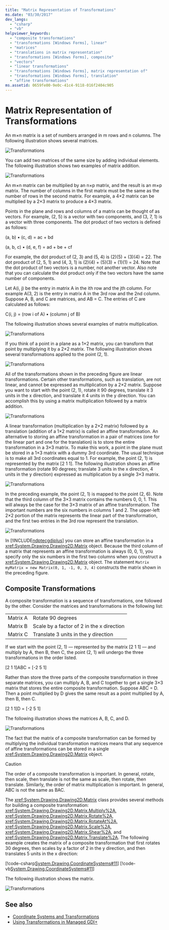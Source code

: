 ```yaml
---
title: "Matrix Representation of Transformations"
ms.date: "03/30/2017"
dev_langs: 
  - "csharp"
  - "vb"
helpviewer_keywords: 
  - "composite transformations"
  - "transformations [Windows Forms], linear"
  - "matrices"
  - "translations in matrix representation"
  - "transformations [Windows Forms], composite"
  - "vectors"
  - "linear transformations"
  - "transformations [Windows Forms], matrix representation of"
  - "transformations [Windows Forms], translation"
  - "affine transformations"
ms.assetid: 0659fe00-9e0c-41c4-9118-016f2404c905
---
```

# Matrix Representation of Transformations
An m×n matrix is a set of numbers arranged in m rows and n columns. The following illustration shows several matrices.  
  
 ![Transformations](./media/aboutgdip05-art04.gif "AboutGdip05_art04")  
  
 You can add two matrices of the same size by adding individual elements. The following illustration shows two examples of matrix addition.  
  
 ![Transformations](./media/aboutgdip05-art05.gif "AboutGdip05_art05")  
  
 An m×n matrix can be multiplied by an n×p matrix, and the result is an m×p matrix. The number of columns in the first matrix must be the same as the number of rows in the second matrix. For example, a 4×2 matrix can be multiplied by a 2×3 matrix to produce a 4×3 matrix.  
  
 Points in the plane and rows and columns of a matrix can be thought of as vectors. For example, (2, 5) is a vector with two components, and (3, 7, 1) is a vector with three components. The dot product of two vectors is defined as follows:  
  
 (a, b) • (c, d) = ac + bd  
  
 (a, b, c) • (d, e, f) = ad + be + cf  
  
 For example, the dot product of (2, 3) and (5, 4) is (2)(5) + (3)(4) = 22. The dot product of (2, 5, 1) and (4, 3, 1) is (2)(4) + (5)(3) + (1)(1) = 24. Note that the dot product of two vectors is a number, not another vector. Also note that you can calculate the dot product only if the two vectors have the same number of components.  
  
 Let A(i, j) be the entry in matrix A in the ith row and the jth column. For example A(3, 2) is the entry in matrix A in the 3rd row and the 2nd column. Suppose A, B, and C are matrices, and AB = C. The entries of C are calculated as follows:  
  
 C(i, j) = (row i of A) • (column j of B)  
  
 The following illustration shows several examples of matrix multiplication.  
  
 ![Transformations](./media/aboutgdip05-art06.gif "AboutGdip05_art06")  
  
 If you think of a point in a plane as a 1×2 matrix, you can transform that point by multiplying it by a 2×2 matrix. The following illustration shows several transformations applied to the point (2, 1).  
  
 ![Transformations](./media/aboutgdip05-art07.gif "AboutGdip05_art07")  
  
 All of the transformations shown in the preceding figure are linear transformations. Certain other transformations, such as translation, are not linear, and cannot be expressed as multiplication by a 2×2 matrix. Suppose you want to start with the point (2, 1), rotate it 90 degrees, translate it 3 units in the x direction, and translate it 4 units in the y direction. You can accomplish this by using a matrix multiplication followed by a matrix addition.  
  
 ![Transformations](./media/aboutgdip05-art08.gif "AboutGdip05_art08")  
  
 A linear transformation (multiplication by a 2×2 matrix) followed by a translation (addition of a 1×2 matrix) is called an affine transformation. An alternative to storing an affine transformation in a pair of matrices (one for the linear part and one for the translation) is to store the entire transformation in a 3×3 matrix. To make this work, a point in the plane must be stored in a 1×3 matrix with a dummy 3rd coordinate. The usual technique is to make all 3rd coordinates equal to 1. For example, the point (2, 1) is represented by the matrix [2 1 1]. The following illustration shows an affine transformation (rotate 90 degrees; translate 3 units in the x direction, 4 units in the y direction) expressed as multiplication by a single 3×3 matrix.  
  
 ![Transformations](./media/aboutgdip05-art09.gif "AboutGdip05_art09")  
  
 In the preceding example, the point (2, 1) is mapped to the point (2, 6). Note that the third column of the 3×3 matrix contains the numbers 0, 0, 1. This will always be the case for the 3×3 matrix of an affine transformation. The important numbers are the six numbers in columns 1 and 2. The upper-left 2×2 portion of the matrix represents the linear part of the transformation, and the first two entries in the 3rd row represent the translation.  
  
 ![Transformations](./media/aboutgdip05-art10.gif "AboutGdip05_art10")  
  
 In [!INCLUDE[ndptecgdiplus](../../../../includes/ndptecgdiplus-md.md)] you can store an affine transformation in a <xref:System.Drawing.Drawing2D.Matrix> object. Because the third column of a matrix that represents an affine transformation is always (0, 0, 1), you specify only the six numbers in the first two columns when you construct a <xref:System.Drawing.Drawing2D.Matrix> object. The statement `Matrix myMatrix = new Matrix(0, 1, -1, 0, 3, 4)` constructs the matrix shown in the preceding figure.  
  
## Composite Transformations  
 A composite transformation is a sequence of transformations, one followed by the other. Consider the matrices and transformations in the following list:  
  
|||  
|-|-|  
|Matrix A|Rotate 90 degrees|  
|Matrix B|Scale by a factor of 2 in the x direction|  
|Matrix C|Translate 3 units in the y direction|  
  
 If we start with the point (2, 1) — represented by the matrix [2 1 1] — and multiply by A, then B, then C, the point (2, 1) will undergo the three transformations in the order listed.  
  
 [2 1 1]ABC = [-2 5 1]  
  
 Rather than store the three parts of the composite transformation in three separate matrices, you can multiply A, B, and C together to get a single 3×3 matrix that stores the entire composite transformation. Suppose ABC = D. Then a point multiplied by D gives the same result as a point multiplied by A, then B, then C.  
  
 [2 1 1]D = [-2 5 1]  
  
 The following illustration shows the matrices A, B, C, and D.  
  
 ![Transformations](./media/aboutgdip05-art12.gif "AboutGdip05_art12")  
  
 The fact that the matrix of a composite transformation can be formed by multiplying the individual transformation matrices means that any sequence of affine transformations can be stored in a single <xref:System.Drawing.Drawing2D.Matrix> object.  
  
> [!CAUTION]
>  The order of a composite transformation is important. In general, rotate, then scale, then translate is not the same as scale, then rotate, then translate. Similarly, the order of matrix multiplication is important. In general, ABC is not the same as BAC.  
  
 The <xref:System.Drawing.Drawing2D.Matrix> class provides several methods for building a composite transformation: <xref:System.Drawing.Drawing2D.Matrix.Multiply%2A>, <xref:System.Drawing.Drawing2D.Matrix.Rotate%2A>, <xref:System.Drawing.Drawing2D.Matrix.RotateAt%2A>, <xref:System.Drawing.Drawing2D.Matrix.Scale%2A>, <xref:System.Drawing.Drawing2D.Matrix.Shear%2A>, and <xref:System.Drawing.Drawing2D.Matrix.Translate%2A>. The following example creates the matrix of a composite transformation that first rotates 30 degrees, then scales by a factor of 2 in the y direction, and then translates 5 units in the x direction:  
  
 [!code-csharp[System.Drawing.CoordinateSystems#11](~/samples/snippets/csharp/VS_Snippets_Winforms/System.Drawing.CoordinateSystems/CS/Class1.cs#11)]
 [!code-vb[System.Drawing.CoordinateSystems#11](~/samples/snippets/visualbasic/VS_Snippets_Winforms/System.Drawing.CoordinateSystems/VB/Class1.vb#11)]  
  
 The following illustration shows the matrix.  
  
 ![Transformations](./media/aboutgdip05-art13.gif "AboutGdip05_art13")  
  
## See also
- [Coordinate Systems and Transformations](coordinate-systems-and-transformations.md)
- [Using Transformations in Managed GDI+](using-transformations-in-managed-gdi.md)
